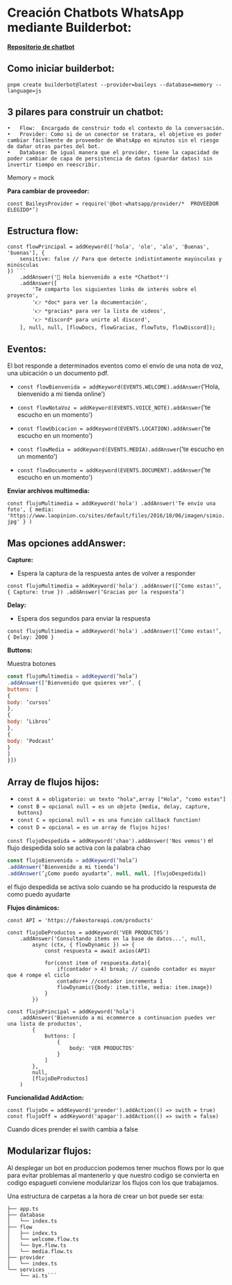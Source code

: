 # Creación Chatbots WhatsApp mediante Builderbot:

**[Repositorio de chatbot](https://github.com/icortesdev/chatbot-tienda)**

## Como iniciar builderbot:

`pnpm create builderbot@latest --provider=baileys --database=memory --language=js`

## 3 pilares para construir un chatbot:

	•	Flow:  Encargado de construir todo el contexto de la conversación.
	•	Provider: Como si de un conector se tratara, el objetivo es poder cambiar fácilmente de proveedor de WhatsApp en minutos sin el riesgo de dañar otras partes del bot.
	•	Database: De igual manera que el provider, tiene la capacidad de poder cambiar de capa de persistencia de datos (guardar datos) sin invertir tiempo en reescribir.


Memory = mock

**Para cambiar de proveedor:**

`const BaileysProvider = require('@bot-whatsapp/provider/*	PROVEEDOR ELEGIDO*’)`


## Estructura flow:
```
const flowPrincipal = addKeyword(['hola', 'ole', 'alo', 'Buenas', 'buenas'], {
    sensitive: false // Para que detecte indistintamente mayúsculas y minúsculas
}) ```
    .addAnswer('🙌 Hola bienvenido a este *Chatbot*')
    .addAnswer([
        'Te comparto los siguientes links de interés sobre el proyecto',
        '👉 *doc* para ver la documentación',
        '👉 *gracias* para ver la lista de videos',
        '👉 *discord* para unirte al discord',
    ], null, null, [flowDocs, flowGracias, flowTuto, flowDiscord]);
  ```

## Eventos:

El bot responde a determinados eventos como el envío de una nota de voz, una ubicación o un documento pdf.


* `const flowBienvenida = addKeyword(EVENTS.WELCOME).addAnswer`('Hola, bienvenido a mi tienda online')

* `const flowNotaVoz = addKeyword(EVENTS.VOICE_NOTE).addAnswer`('te escucho en un momento')

* `const flowUbicacion = addKeyword(EVENTS.LOCATION).addAnswer`('te escucho en un momento')

* `const flowMedia = addKeyword(EVENTS.MEDIA).addAnswer`('te escucho en un momento')

* `const flowDocumento = addKeyword(EVENTS.DOCUMENT).addAnswer`('te escucho en un momento')

**Enviar archivos multimedia:**

`const flujoMultimedia = addKeyword('hola')
    .addAnswer('Te envío una foto',
        {
            media: 'https://www.laopinion.co/sites/default/files/2016/10/06/imagen/simio.jpg'
        }
    )`

## Mas opciones addAnswer:

**Capture:**

* Espera la captura de la respuesta antes de volver a responder

`const flujoMultimedia = addKeyword('hola')
    .addAnswer([‘Como estas!’, 
{
Capture: true
})
.addAnswer(‘Gracias por la respuesta’)`

**Delay:**

* Espera dos segundos para enviar la respuesta

`const flujoMultimedia = addKeyword('hola')
    .addAnswer([‘Como estas!’, 
{
Delay: 2000
}`

**Buttons:**

Muestra botones 
```javascript
const flujoMultimedia = addKeyword(‘hola’)
.addAnswer([‘Bienvenido que quieres ver’, {
buttons: [
{
body: ‘cursos’
},
{
body: ‘Libros’
},
{
body: ‘Podcast’
}
]
}])
```

## Array de flujos hijos: 


 * `const A = obligatorio: un texto "hola",array ["Hola", "como estas"]`
 * `const B = opcional null = es un objeto {media, delay, capture, buttons}`
 * `const C = opcional null = es una función callback function!`
 * `const D = opcional = es un array de flujos hijos!`
 

`const flujoDespedida = addKeyword('chao').addAnswer('Nos vemos')` el flujo despedida solo se activa con la palabra chao

```javascript
const flujoBienvenida = addKeyword(‘hola’)
.addAnswer(‘Bienvenido a mi tienda’)
.addAnswer(’¿Como puedo ayudarte’, null, null, [flujoDespedida])
```
 el flujo despedida se activa solo cuando se ha producido la respuesta de como puedo ayudarte 


**Flujos dinámicos:**
```
const API = 'https://fakestoreapi.com/products'

const flujoDeProductos = addKeyword('VER PRODUCTOS')
    .addAnswer('Consultando items en la base de datos...', null,
        async (ctx, { flowDynamic }) => {
            const respuesta = await axios(API)
            
            for(const item of respuesta.data){
                if(contador > 4) break; // cuando contador es mayor que 4 rompe el ciclo
                contador++ //contador incrementa 1 
                flowDynamic({body: item.title, media: item.image})
            }
        })

const flujoPrincipal = addKeyword('hola')
    .addAnswer('Bienvenido a mi ecommerce a continuacion puedes ver una lista de productos',
        {
            buttons: [
                {
                    body: 'VER PRODUCTOS'
                }
            ]
        },
        null,
        [flujoDeProductos]
    )
```
    

**Funcionalidad AddAction:**

`const flujoOn = addKeyword('prender').addAction(() => swith = true)`
`const flujoOff = addKeyword('apagar').addAction(() => swith = false)`

Cuando dices prender  el swith cambia a false

## Modularizar flujos:

Al desplegar un bot en produccion podemos tener muchos flows por lo que para evitar problemas al mantenerlo y que nuestro codigo se convierta en codigo espagueti conviene modularizar los flujos con los que trabajamos.

Una estructura de carpetas a la hora de crear un bot puede ser esta: 

```src
├── app.ts
├── database
│   └── index.ts
├── flow
│   ├── index.ts
│   └── welcome.flow.ts
│   └── bye.flow.ts
│   └── media.flow.ts
├── provider
│   └── index.ts
└── services
    └── ai.ts```